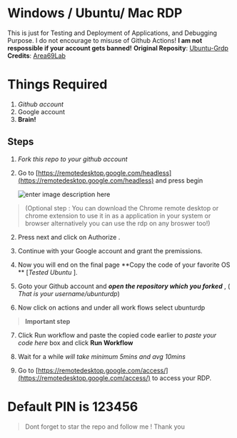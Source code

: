 # Windows / Ubuntu/ Mac RDP  


This is just for Testing and Deployment of Applications, and Debugging Purpose. I do not encourage to misuse of Github Actions! **I am not respossible if your  account gets banned!**
**Original Reposity**: [Ubuntu-Grdp](https://github.com/Area69Lab/Ubuntu-Grdp)
**Credits**:     [Area69Lab](https://github.com/Area69Lab/)


# Things Required

 1. *Github account*
 2. Google account
 3. **Brain!**
## Steps

 1. *Fork this repo to your github account* 
 
 2. Go to [https://remotedesktop.google.com/headless](https://remotedesktop.google.com/headless) and press begin
 
    ![enter image description here](https://photos.google.com/share/AF1QipOpR5W2hjv8bbLLFCuS6ObPS5eZJB8VCcpkOCVj_D3y0aEKwKhLA99cRWmbSOHe9Q/photo/AF1QipMgxAWUXQrMuYbHgtXj-ZuklPxkTq8eRNc3fDZ-?key=QWwxYkJoTndYN0NkTzNzSHdFb1JJQXYwa1Jwakt3)

> (Optional  step : You can download  the Chrome remote desktop or
> chrome extension to use it  in 
>     as a application in your system or browser alternatively you can use the rdp on  any broswer too!)

 2. Press next and click on Authorize .
   
 3. Continue with your Google account and grant the premissions.
   
 4. Now you will end on the final page **Copy the code of your favorite OS ** [*Tested Ubuntu* ].
   
 5. Goto your Github account and  ***open the repository which you forked*** , ( *That is  your username/ubunturdp*)

 6. Now click on actions and under all work flows select ubunturdp

> **Important step**

 7.  Click Run workflow and paste the copied code earlier to  *paste your code here* box and click  **Run Workflow**

 8.   Wait for  a while *will take minimum 5mins and avg 10mins* 



9.  Go to  [https://remotedesktop.google.com/access/](https://remotedesktop.google.com/access/)  to access your RDP.


# Default PIN is 123456

> Dont forget to star the repo and follow me ! Thank you
